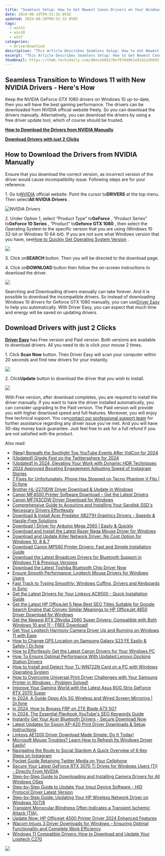 ```yaml
---
title: "Seamless Setup: How to Get Newest Canon Drivers on Your Windows Computer"
date: 2024-08-19T09:51:32.059Z
updated: 2024-08-20T09:51:32.059Z
tags:
  - win11
  - win10
  - win7
categories:
  - DriverDownload
description: "This Article Describes Seamless Setup: How to Get Newest Canon Drivers on Your Windows Computer"
excerpt: "This Article Describes Seamless Setup: How to Get Newest Canon Drivers on Your Windows Computer"
thumbnail: https://thmb.techidaily.com/80eceb8d178e7070d961e9242a3b69515c63dafd8e5fc7dc88cdf6b3a3cfcace.jpg
---
```


## Seamless Transition to Windows 11 with New NVIDIA Drivers - Here's How

Keep the NVIDIA GeForce GTX 1080 drivers on Windows 10 up-to-date, then you will have the best gaming performance. The drivers can be downloaded from NVIDIA official website freely. So you can download the drivers manually. Alternatively, you can download the drivers by using a free driver update tool, which of course should be trusted.

[**How to Download the Drivers from NVIDIA Manually**](https://tools.techidaily.com/drivereasy/download/)

[**Download Drivers with just 2 Clicks**](https://tools.techidaily.com/drivereasy/download/)

## **How to Download the Drivers from NVIDIA Manually**

 Ensure that you download the correct version, as incorrect version of the driver would cause incompatibility issue. Following steps are for your reference.

 1\. Go to[NVIDIA](https://tools.techidaily.com/drivereasy/download/) official website. Point the cursor to**DRIVERS** at the top menu. Then select**All NVIDIA Drivers** .

![NVIDIA Drivers](https://images.drivereasy.com/wp-content/uploads/2016/09/img_57ccd935a0f0a.jpg)

 2\. Under Option 1, select “Product Type” to**GeForce** , “Product Series” to**GeForce 10 Series** , “Product” to**Geforce GTX 1080** , then select the Operating System to the specific version that you are using (Windows 10 32-bit or Windows 10 64-bit). If you are not sure what Windows version that you have, see[How to Quickly Get Operating System Version](https://tools.techidaily.com/drivereasy/download/) .

![](https://images.drivereasy.com/wp-content/uploads/2016/10/img_581410198d290.jpg)

 3\. Click on**SEARCH** button. Then you will be directed to the download page.

 4\. Click on**DOWNLOAD** button then follow the on-screen instructions to download the driver.

![](https://images.drivereasy.com/wp-content/uploads/2016/10/img_581412f0a2c64.jpg)

 Searching and Downloading drivers manually can take forever. And it is possible to download the incompatible drivers. So instead of downloading Windows 10 drivers for Geforce GTX 1080 manually, you can use[Driver Easy](https://tools.techidaily.com/drivereasy/download/) to help you automatically. With Driver Easy, you can expect that much time and energy will be saved on updating drivers.

## **Download Drivers with just 2 Clicks**

**[Driver Easy](https://tools.techidaily.com/drivereasy/download/)**  has Free version and Paid version. Both versions are available to download drivers. All you need to do is click your mouse 2 times.

1\. Click **Scan Now**  button. Then Driver Easy will scan your computer within 20 seconds and find new drivers for your instantly.  

![](https://images.drivereasy.com/wp-content/uploads/2017/04/img_58eca1022f7b7.png)

 2\. Click**Update** button to download the driver that you wish to install.

![](https://images.drivereasy.com/wp-content/uploads/2017/04/img_58eca27c67b42.jpg)

 With Free version, after download completes, you are required to install the driver manually. If you want to have the driver installed automatically, you can consider upgrading to the Paid version. The Paid version will provide you with higher download speed and full features. Moreover, you will enjoy free technical support. You can[contact our professional support team](https://tools.techidaily.com/drivereasy/download/) for further assistance regarding any driver issue you’ve met. And you will have 30-day money back guarantee. Just feel free to ask for a full refund if you are not satisfied with the product.

<ins class="adsbygoogle"
     style="display:block"
     data-ad-format="autorelaxed"
     data-ad-client="ca-pub-7571918770474297"
     data-ad-slot="1223367746"></ins>



<ins class="adsbygoogle"
     style="display:block"
     data-ad-client="ca-pub-7571918770474297"
     data-ad-slot="8358498916"
     data-ad-format="auto"
     data-full-width-responsive="true"></ins>

<span class="atpl-alsoreadstyle">Also read:</span>
<div><ul>
<li><a href="https://facebook-record-videos.techidaily.com/new-beneath-the-spotlight-top-youtube-events-after-vidcon-for-2024/"><u>[New] Beneath the Spotlight  Top YouTube Events After VidCon for 2024</u></a></li>
<li><a href="https://twitter-clips.techidaily.com/updated-giggle-fest-on-the-twittersphere-for-2024/"><u>[Updated] Giggle Fest on the Twittersphere for 2024</u></a></li>
<li><a href="https://vp-tips.techidaily.com/updated-in-2024-elevating-your-work-with-dynamic-hdr-techniques/"><u>[Updated] In 2024, Elevating Your Work with Dynamic HDR Techniques</u></a></li>
<li><a href="https://extra-hints.techidaily.com/2024-approved-boosting-engagement-adjusting-speed-of-instagram-stories/"><u>2024 Approved  Boosting Engagement  Adjusting Speed of Instagram Stories</u></a></li>
<li><a href="https://howto.techidaily.com/7-fixes-for-unfortunately-phone-has-stopped-on-tecno-phantom-v-flip-drfone-by-drfone-fix-android-problems-fix-android-problems/"><u>7 Fixes for Unfortunately, Phone Has Stopped on Tecno Phantom V Flip | Dr.fone</u></a></li>
<li><a href="https://win-dash.techidaily.com/brother-hl-2270dw-driver-download-and-update-in-windows/"><u>Brother HL-2270DW Driver Download & Update in Windows</u></a></li>
<li><a href="https://win-dash.techidaily.com/canon-mf4500-printer-software-download-get-the-latest-drivers/"><u>Canon MF4500 Printer Software Download – Get the Latest Drivers</u></a></li>
<li><a href="https://win-dash.techidaily.com/canon-mf743cdw-driver-download-for-windows/"><u>Canon MF743CDW Driver Download for Windows</u></a></li>
<li><a href="https://win-dash.techidaily.com/comprehensive-guide-to-acquiring-and-installing-your-sandisk-ssds-necessary-drivers-effortlessly/"><u>Comprehensive Guide to Acquiring and Installing Your Sandisk SSD's Necessary Drivers Effortlessly</u></a></li>
<li><a href="https://win-dash.techidaily.com/1722958617647-download-and-install-acer-predator-xb271h-graphics-drivers-speedy-and-hassle-free-solutions/"><u>Download & Install Acer Predator XB271H Graphics Drivers - Speedy & Hassle-Free Solutions</u></a></li>
<li><a href="https://win-dash.techidaily.com/download-driver-for-arduino-mega-2560-easily-and-quickly/"><u>Download | Driver for Arduino Mega 2560 | Easily & Quickly</u></a></li>
<li><a href="https://win-dash.techidaily.com/download-and-install-the-latest-razer-naga-mouse-driver-for-windows/"><u>Download and Install the Latest Razer Naga Mouse Driver for Windows</u></a></li>
<li><a href="https://win-dash.techidaily.com/download-and-update-killer-network-driver-no-cost-option-for-windows-10-8-and-7/"><u>Download and Update Killer Network Driver: No Cost Option for Windows 10, 8 & 7</u></a></li>
<li><a href="https://win-dash.techidaily.com/download-canon-mp560-printer-drivers-fast-and-simple-installation-guide/"><u>Download Canon MP560 Printer Drivers: Fast and Simple Installation Guide</u></a></li>
<li><a href="https://win-dash.techidaily.com/download-the-latest-broadcom-drivers-for-bluetooth-support-in-windows-11-and-previous-versions/"><u>Download the Latest Broadcom Drivers for Bluetooth Support in Windows 11 & Previous Versions</u></a></li>
<li><a href="https://win-dash.techidaily.com/1722956956800-download-the-latest-toshiba-bluetooth-chip-driver-now/"><u>Download the Latest Toshiba Bluetooth Chip Driver Now</u></a></li>
<li><a href="https://win-dash.techidaily.com/ensure-smooth-performance-logitech-mouse-drivers-for-windows-users/"><u>Ensure Smooth Performance: Logitech Mouse Drivers for Windows Users</u></a></li>
<li><a href="https://win-dash.techidaily.com/fast-track-to-typing-smoothly-windows-cuffins-drivers-and-keyboards-in-sync/"><u>Fast Track to Typing Smoothly: Windows Cuffins, Drivers and Keyboards in Sync</u></a></li>
<li><a href="https://win-dash.techidaily.com/get-the-latest-drivers-for-your-linksys-ac9500-quick-installation-guide/"><u>Get the Latest Drivers for Your Linksys AC9500 - Quick Installation Guide</u></a></li>
<li><a href="https://win-dash.techidaily.com/get-the-latest-hp-officejet-5-new-best-seo-titles-suitable-for-google-search-engine-that-convey-similar-meanings-to-hp-officejet-4650-driver-download-for-wi6/"><u>Get the Latest HP OfficeJet 5 New Best SEO Titles Suitable for Google Search Engine that Convey Similar Meanings to HP OfficeJet 4650 Driver Download for Windows</u></a></li>
<li><a href="https://win-dash.techidaily.com/1722975660873-get-the-newest-rtx-2nvidia-2060-super-drivers-compatible-with-both-windows-10-and-11-free-download/"><u>Get the Newest RTX 2Nvidia 2060 Super Drivers: Compatible with Both Windows 10 and 11 - FREE Download!</u></a></li>
<li><a href="https://win-dash.techidaily.com/get-your-logitech-harmony-camera-driver-up-and-running-on-windows-11-with-ease/"><u>Get Your Logitech Harmony Camera Driver Up and Running on Windows 11 with Ease</u></a></li>
<li><a href="https://location-social.techidaily.com/how-to-change-gps-location-on-samsung-galaxy-s23-fe-easily-and-safely-drfone-by-drfone-virtual-android/"><u>How to Change GPS Location on Samsung Galaxy S23 FE Easily & Safely | Dr.fone</u></a></li>
<li><a href="https://win-dash.techidaily.com/how-to-effortlessly-get-the-latest-canon-drivers-for-your-windows-pc/"><u>How to Effortlessly Get the Latest Canon Drivers for Your Windows PC</u></a></li>
<li><a href="https://win-dash.techidaily.com/how-to-ensure-optimal-performance-with-updated-lenovo-docking-station-drivers/"><u>How To Ensure Optimal Performance With Updated Lenovo Docking Station Drivers</u></a></li>
<li><a href="https://win-dash.techidaily.com/how-to-install-and-detect-your-tl-wn722n-card-on-a-pc-with-windows-operating-system/"><u>How to Install and Detect Your TL-WN722N Card on a PC with Windows Operating System</u></a></li>
<li><a href="https://win-dash.techidaily.com/how-to-overcome-universal-print-driver-challenges-with-your-samsung-printer-in-windows-problem-solved/"><u>How to Overcome Universal Print Driver Challenges with Your Samsung Printer in Windows - Problem Solved!</u></a></li>
<li><a href="https://win-dash.techidaily.com/improve-your-gaming-world-with-the-latest-asus-rog-strix-geforce-rtx-2070-super/"><u>Improve Your Gaming World with the Latest Asus ROG Strix GeForce RTX 2070 Super</u></a></li>
<li><a href="https://screen-mirror.techidaily.com/in-2024-a-guide-oppo-a1x-5g-wireless-and-wired-screen-mirroring-drfone-by-drfone-android/"><u>In 2024, A Guide Oppo A1x 5G Wireless and Wired Screen Mirroring | Dr.fone</u></a></li>
<li><a href="https://bypass-frp.techidaily.com/in-2024-how-to-bypass-frp-on-zte-blade-a73-5g-by-drfone-android/"><u>In 2024, How to Bypass FRP on ZTE Blade A73 5G?</u></a></li>
<li><a href="https://youtube-data.techidaily.com/24-the-essential-playbook-youtubes-seo-keywords-guide/"><u>In 2024, The Essential Playbook  YouTube's SEO Keywords Guide</u></a></li>
<li><a href="https://win-dash.techidaily.com/1722970320045-instantly-get-your-acer-bluetooth-drivers-secure-download-now/"><u>Instantly Get Your Acer Bluetooth Drivers - Secure Download Now</u></a></li>
<li><a href="https://win-dash.techidaily.com/latest-updates-for-epson-xp-420-print-driver-downloads-and-setup-instructions/"><u>Latest Updates for Epson XP-420 Print Driver Downloads & Setup Instructions</u></a></li>
<li><a href="https://win-dash.techidaily.com/1722975276576-linksys-ae1200-driver-download-made-simple-do-it-today/"><u>Linksys AE1200 Driver Download Made Simple: Do It Today!</u></a></li>
<li><a href="https://win-dash.techidaily.com/microsoft-mouse-troubles-learn-how-to-refresh-its-windows-driver-easily/"><u>Microsoft Mouse Troubles? Learn How to Refresh Its Windows Driver Easily!</u></a></li>
<li><a href="https://instagram-video-recordings.techidaily.com/navigating-the-route-to-social-stardom-a-quick-overview-of-6-key-steps-on-instagram/"><u>Navigating the Route to Social Stardom  A Quick Overview of 6 Key Steps on Instagram</u></a></li>
<li><a href="https://twitter-clips.techidaily.com/pocket-guide-retaining-twitter-media-on-your-cellphone/"><u>Pocket Guide  Retaining Twitter Media on Your Cellphone</u></a></li>
<li><a href="https://win-dash.techidaily.com/secure-your-latest-geforce-rtx-3070-ti-drives-for-windows-users-ti-directly-from-nvidia/"><u>Secure Your Latest GeForce RTX 3070 Ti Drives for Windows Users (Ti) - Directly From NVIDIA</u></a></li>
<li><a href="https://win-dash.techidaily.com/step-by-step-guide-to-downloading-and-installing-camera-drivers-for-all-windows-oses/"><u>Step-by-Step Guide to Downloading and Installing Camera Drivers for All Windows OSes</u></a></li>
<li><a href="https://win-dash.techidaily.com/step-by-step-guide-to-update-your-input-device-software-hid-protocol-driver-latest-version/"><u>Step-by-Step Guide to Update Your Input Device Software - HID Protocol Driver Latest Version</u></a></li>
<li><a href="https://win-dash.techidaily.com/step-by-step-guide-updating-your-hp-wireless-network-driver-on-windows-1078/"><u>Step-by-Step Guide: Updating Your HP Wireless Network Driver on Windows 10/7/8</u></a></li>
<li><a href="https://win-dash.techidaily.com/1722973565771-transient-monocular-blindness-often-indicates-a-transient-ischemic-attack-tia/"><u>Transient Monocular Blindness Often Indicates a Transient Ischemic Attack (TIA).</u></a></li>
<li><a href="https://win-dash.techidaily.com/update-now-hp-officejet-4500-printer-driver-2024-enhanced-features/"><u>Update Now: HP Officejet 4500 Printer Driver 2024 Enhanced Features</u></a></li>
<li><a href="https://win-dash.techidaily.com/wacom-intuos-3-driver-downloads-for-windows-ensuring-optimal-functionality-and-complete-work-efficiency/"><u>Wacom Intuos 3 Driver Downloads for Windows – Ensuring Optimal Functionality and Complete Work Efficiency</u></a></li>
<li><a href="https://win-dash.techidaily.com/windows-11-compatible-drivers-how-to-download-and-update-your-logitech-c270/"><u>Windows 11 Compatible Drivers: How to Download and Update Your Logitech C270</u></a></li>
</ul></div>

<!-- affiliate ads begin -->
<a href="https://secure.2checkout.com/order/checkout.php?PRODS=4621764&QTY=1&AFFILIATE=108875&CART=1"><img src="https://www.x-mirage.com/x-mirage/img/page-home.jpg" border="0"></a>
<!-- affiliate ads end -->